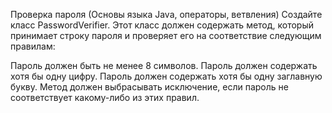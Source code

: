Проверка пароля (Основы языка Java, операторы, ветвления)
Создайте класс PasswordVerifier. Этот класс должен содержать метод, который принимает строку пароля и проверяет его на соответствие следующим правилам:

Пароль должен быть не менее 8 символов.
Пароль должен содержать хотя бы одну цифру.
Пароль должен содержать хотя бы одну заглавную букву.
Метод должен выбрасывать исключение, если пароль не соответствует какому-либо из этих правил.